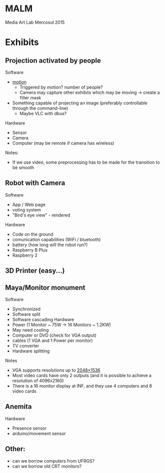 # MALM
Media Art Lab Mercosul 2015

# Exhibits

## Projection activated by people
Software
  - [motion](http://www.lavrsen.dk/foswiki/bin/view/Motion/WebHome)
    - Triggered by motion? number of people?
    - Camera may capture other exhibits which may be moving -> create a filter mask
  - Something capable of projecting an image (preferably controllable through the command-line)
    - Maybe VLC with dbus?

Hardware
  - Sensor
  - Camera
  - Computer (may be remote if camera has wireless)

Notes:
  - If we use video, some preprocessing has to be made for the transition to be smooth

## Robot with Camera
Software
  - App / Web page
  - voting system
  - "Bird's eye view" - rendered

Hardware
  - Code on the ground
  - comunication capabilities (WiFi / bluetooth)
  - battery (how long will the robot run?)
  - Raspberry B Plus
  - Raspberry 2

## 3D Printer (easy...)

## Maya/Monitor monument
Software
  - Synchronized
  - Software split
  - Software cascading
Hardware
  - Power (1 Monitor ~ 75W -> 16 Monitors ~ 1.2KW)
  - May need cooling
  - Computer or DVD (check for VGA output)
  - cables (1 VGA and 1 Power per monitor)
  - TV converter
  - Hardware splitting

Notes
  - VGA supports resolutions up to [2048×1536](http://en.wikipedia.org/wiki/VGA_connector)
  - Most video cards have only 2 outputs (and it is possible to achieve a resolution of 4096x2160)
  - There is a 16 monitor display at INF, and they use 4 computers and 8 video cards

## Anemita
  Hardware
  - Presence sensor
  - arduino/movement sensor


## Other:
- can we borrow computers from UFRGS?
- can we borrow old CRT monitors?
